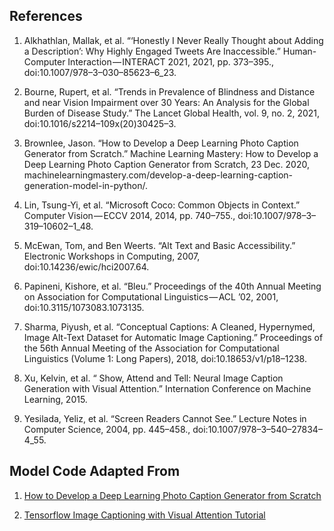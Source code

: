 ## References
1. Alkhathlan, Mallak, et al. “‘Honestly I Never Really Thought about Adding a Description’: Why Highly Engaged Tweets Are Inaccessible.” Human-Computer Interaction — INTERACT 2021, 2021, pp. 373–395., doi:10.1007/978–3–030–85623–6_23.

2. Bourne, Rupert, et al. “Trends in Prevalence of Blindness and Distance and near Vision Impairment over 30 Years: An Analysis for the Global Burden of Disease Study.” The Lancet Global Health, vol. 9, no. 2, 2021, doi:10.1016/s2214–109x(20)30425–3.

3. Brownlee, Jason. “How to Develop a Deep Learning Photo Caption Generator from Scratch.” Machine Learning Mastery: How to Develop a Deep Learning Photo Caption Generator from Scratch, 23 Dec. 2020, machinelearningmastery.com/develop-a-deep-learning-caption-generation-model-in-python/.

4. Lin, Tsung-Yi, et al. “Microsoft Coco: Common Objects in Context.” Computer Vision — ECCV 2014, 2014, pp. 740–755., doi:10.1007/978–3–319–10602–1_48.

5. McEwan, Tom, and Ben Weerts. “Alt Text and Basic Accessibility.” Electronic Workshops in Computing, 2007, doi:10.14236/ewic/hci2007.64.

6. Papineni, Kishore, et al. “Bleu.” Proceedings of the 40th Annual Meeting on Association for Computational Linguistics — ACL ’02, 2001, doi:10.3115/1073083.1073135.

7. Sharma, Piyush, et al. “Conceptual Captions: A Cleaned, Hypernymed, Image Alt-Text Dataset for Automatic Image Captioning.” Proceedings of the 56th Annual Meeting of the Association for Computational Linguistics (Volume 1: Long Papers), 2018, doi:10.18653/v1/p18–1238.

8. Xu, Kelvin, et al. “ Show, Attend and Tell: Neural Image Caption Generation with Visual Attention.” Internation Conference on Machine Learning, 2015.

9. Yesilada, Yeliz, et al. “Screen Readers Cannot See.” Lecture Notes in Computer Science, 2004, pp. 445–458., doi:10.1007/978–3–540–27834–4_55.

## Model Code Adapted From

1. [How to Develop a Deep Learning Photo Caption Generator from Scratch](https://machinelearningmastery.com/develop-a-deep-learning-caption-generation-model-in-python/)

2. [Tensorflow Image Captioning with Visual Attention Tutorial](https://github.com/tensorflow/docs/blob/master/site/en/tutorials/text/image_captioning.ipynb)


